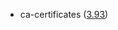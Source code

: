 - ca-certificates ([3.93](https://firefox-source-docs.mozilla.org/security/nss/releases/nss_3_93.html))
